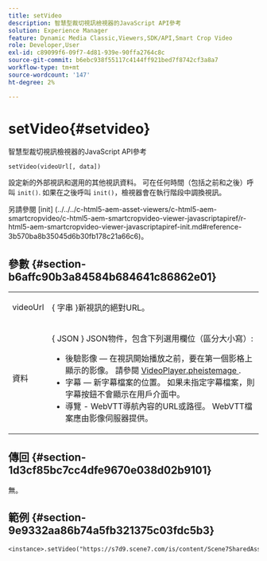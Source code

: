 ```yaml
---
title: setVideo
description: 智慧型裁切視訊檢視器的JavaScript API參考
solution: Experience Manager
feature: Dynamic Media Classic,Viewers,SDK/API,Smart Crop Video
role: Developer,User
exl-id: c89099f6-09f7-4d81-939e-90ffa2764c8c
source-git-commit: b6ebc938f55117c4144ff921bed7f8742cf3a8a7
workflow-type: tm+mt
source-wordcount: '147'
ht-degree: 2%

---
```


# setVideo{#setvideo}

智慧型裁切視訊檢視器的JavaScript API參考

`setVideo(videoUrl[, data])`

設定新的外部視訊和選用的其他視訊資料。 可在任何時間（包括之前和之後）呼叫 `init()`. 如果在之後呼叫 `init()`，檢視器會在執行階段中調換視訊。

另請參閱 [init]
(../../../c-html5-aem-asset-viewers/c-html5-aem-smartcropvideo/c-html5-aem-smartcropvideo-viewer-javascriptapiref/r-html5-aem-smartcropvideo-viewer-javascriptapiref-init.md#reference-3b570ba8b35045d6b30fb178c21a66c6)。

## 參數 {#section-b6affc90b3a84584b684641c86862e01}

<table id="table_896DFF34A68A403DB93A6D597461A573"> 
 <tbody> 
  <tr> 
   <td colname="col1"> <p> <span class="codeph"> videoUrl </span> </p> </td> 
   <td colname="col2"> <p>{ <span class="codeph"> 字串 </span>}新視訊的絕對URL。 </p> </td> 
  </tr> 
  <tr> 
   <td colname="col1"> <p> <span class="codeph"> 資料 </span> </p> </td> 
   <td colname="col2"> <p>{ <span class="codeph"> JSON </span>} JSON物件，包含下列選用欄位（區分大小寫）: </p> <p> 
     <ul id="ul_26121393BC7145FF8A43C05ACCBEFF36"> 
      <li id="li_DA50E073F3D4460CBC34243A2CBCC895"> <span class="codeph"> 後驗影像 </span>  — 在視訊開始播放之前，要在第一個影格上顯示的影像。 請參閱 <a href="../../../c-html5-s7-aem-asset-viewers/c-html5-video-reference/c-html5-video-cmdref/r-html5-video-viewer-conf-attrib-videoplayer-posterimage.md#reference-9739abeeb9f64c02b5d2f7a0d1706103" format="dita" scope="local"> VideoPlayer.pheistemage </a>. </li> 
      <li id="li_4659E82D38EB4438AAA04FDEAF21B087"> <span class="codeph"> 字幕 </span>  — 新字幕檔案的位置。 如果未指定字幕檔案，則字幕按鈕不會顯示在用戶介面中。 </li> 
      <li id="li_A43A1BAB6B0F4A7981F71408F08F07D1"> <span class="codeph"> 導覽 </span> - WebVTT導航內容的URL或路徑。 WebVTT檔案應由影像伺服器提供。 </li> 
     </ul> </p> </td> 
  </tr> 
 </tbody> 
</table>

## 傳回 {#section-1d3cf85bc7cc4dfe9670e038d02b9101}

無。

## 範例 {#section-9e9332aa86b74a5fb321375c03fdc5b3}

```
<instance>.setVideo("https://s7d9.scene7.com/is/content/Scene7SharedAssets/Glacier_Climber_MP4")
```
